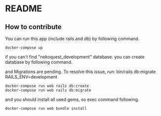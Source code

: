 # README

## How to contribute

You can run this app (include rails and db) by following command.

```
docker-compose up
```

if you can't find "nekoquest_development" database.
you can create database by following command.

and Migrations are pending. To resolve this issue, run: bin/rails db:migrate RAILS_ENV=development

```
docker-compose run web rails db:create
docker-compose run web rails db:migrate
```

and you should install all used gems, so exec command following.

```
docker-compose run web bundle install
```

